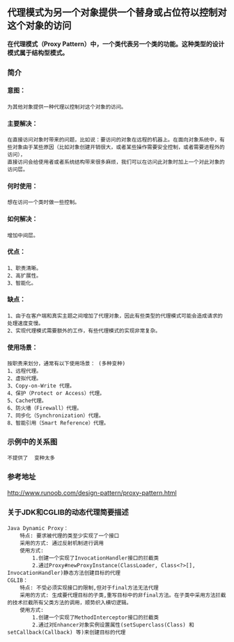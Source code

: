 ## 代理模式为另一个对象提供一个替身或占位符以控制对这个对象的访问

**在代理模式（Proxy Pattern）中，一个类代表另一个类的功能。这种类型的设计模式属于结构型模式。**

### 简介
#### 意图：
    为其他对象提供一种代理以控制对这个对象的访问。
#### 主要解决：
    在直接访问对象时带来的问题，比如说：要访问的对象在远程的机器上。在面向对象系统中，有些对象由于某些原因（比如对象创建开销很大，或者某些操作需要安全控制，或者需要进程外的访问），
    直接访问会给使用者或者系统结构带来很多麻烦，我们可以在访问此对象时加上一个对此对象的访问层。
#### 何时使用：
    想在访问一个类时做一些控制。
#### 如何解决：
    增加中间层。
#### 优点： 
    1、职责清晰。 
    2、高扩展性。 
    3、智能化。
#### 缺点： 
    1、由于在客户端和真实主题之间增加了代理对象，因此有些类型的代理模式可能会造成请求的处理速度变慢。 
    2、实现代理模式需要额外的工作，有些代理模式的实现非常复杂。
#### 使用场景： 
    按职责来划分，通常有以下使用场景： (多种变种)
    1、远程代理。 
    2、虚拟代理。 
    3、Copy-on-Write 代理。 
    4、保护（Protect or Access）代理。 
    5、Cache代理。 
    6、防火墙（Firewall）代理。 
    7、同步化（Synchronization）代理。 
    8、智能引用（Smart Reference）代理。
### 示例中的关系图
    不提供了  变种太多
### 参考地址
http://www.runoob.com/design-pattern/proxy-pattern.html
### 关于JDK和CGLIB的动态代理简要描述
    Java Dynamic Proxy：
        特点: 要求被代理的类至少实现了一个接口  
        采用的方式: 通过反射机制进行调用
        使用方式: 
            1.创建一个实现了InvocationHandler接口的拦截类
            2.通过Proxy#newProxyInstance(ClassLoader, Class<?>[], InvocationHandler)静态方法创建目标的代理
    CGLIB：    
        特点: 不受必须实现接口的限制,但对于final方法无法代理
        采用的方式: 生成要代理目标的子类,重写目标中的非final方法。在子类中采用方法拦截的技术拦截所有父类方法的调用，顺势织入横切逻辑。
        使用方式:
            1.创建一个实现了MethodInterceptor接口的拦截类
            2.通过对Enhancer对象实例设置属性(setSuperclass(Class) 和 setCallback(Callback) 等)来创建目标的代理
